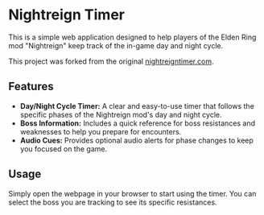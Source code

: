 # Nightreign Timer

This is a simple web application designed to help players of the Elden Ring mod "Nightreign" keep track of the in-game day and night cycle.

This project was forked from the original [nightreigntimer.com](https://nightreigntimer.com/).

## Features

*   **Day/Night Cycle Timer:** A clear and easy-to-use timer that follows the specific phases of the Nightreign mod's day and night cycle.
*   **Boss Information:** Includes a quick reference for boss resistances and weaknesses to help you prepare for encounters.
*   **Audio Cues:** Provides optional audio alerts for phase changes to keep you focused on the game.

## Usage

Simply open the webpage in your browser to start using the timer. You can select the boss you are tracking to see its specific resistances.
